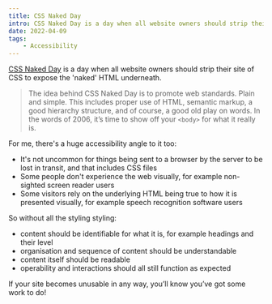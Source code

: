 ```yaml
---
title: CSS Naked Day
intro: CSS Naked Day is a day when all website owners should strip their site of CSS to expose the 'naked' HTML underneath.
date: 2022-04-09
tags:
    - Accessibility
---
```


[CSS Naked Day](https://css-naked-day.github.io) is a day when all website owners should strip their site of CSS to expose the 'naked' HTML underneath.

> The idea behind CSS Naked Day is to promote web standards. Plain and simple. This includes proper use of HTML, semantic markup, a good hierarchy structure, and of course, a good old play on words. In the words of 2006, it’s time to show off your `<body>` for what it really is.

For me, there's a huge accessibility angle to it too:

- It's not uncommon for things being sent to a browser by the server to be lost in transit, and that includes CSS files
- Some people don't experience the web visually, for example non-sighted screen reader users
- Some visitors rely on the underlying HTML being true to how it is presented visually, for example speech recognition software users

So without all the styling styling:

- content should be identifiable for what it is, for example headings and their level
- organisation and sequence of content should be understandable
- content itself should be readable
- operability and interactions should all still function as expected

If your site becomes unusable in any way, you’ll know you’ve got some work to do!
